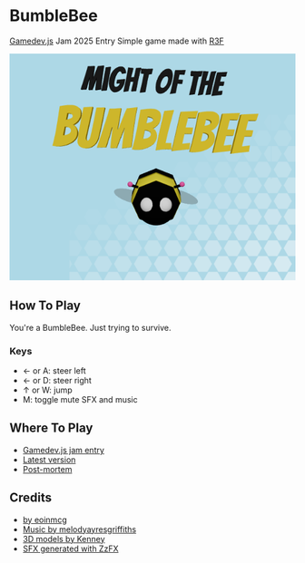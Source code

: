 # BumbleBee

[Gamedev.js](https://itch.io/jam/gamedevjs-2025) Jam 2025 Entry
Simple game made with [R3F](https://r3f.docs.pmnd.rs/getting-started/introduction)

![Screenshot](https://raw.githubusercontent.com/eoinmcg/bumblebee/main/promo/bumblebee.png)

## How To Play

You're a BumbleBee. Just trying to survive.

### Keys

- ← or A: steer left
- ← or D: steer right
- ↑ or W:  jump
- M: toggle mute SFX and music

## Where To Play

- [Gamedev.js jam entry](https://eoinmcg.itch.io/bumblebee)
- [Latest version](https://eoinmcgrath.com/bumblebee)
- [Post-mortem](https://eoinmcgrath.com/gecko/post-mortem.html)

## Credits

- [by eoinmcg](https://bsky.app/profile/eoinmcgrath.com)
- [Music by melodyayresgriffiths](https://pixabay.com/users/melodyayresgriffiths-27269767/)
- [3D models by Kenney](https://kenney.nl/assets/platformer-kit)
- [SFX generated with ZzFX](https://killedbyapixel.github.io/ZzFX/)
